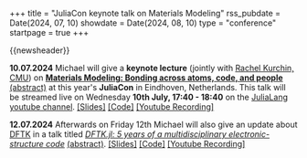 +++
title       = "JuliaCon keynote talk on Materials Modeling"
rss_pubdate = Date(2024, 07, 10)
showdate    = Date(2024, 08, 10)
type        = "conference"
startpage   = true
+++

{{newsheader}}

**10.07.2024**
Michael will give a **keynote lecture**
(jointly with [Rachel Kurchin, CMU](https://engineering.cmu.edu/directory/bios/kurchin-rachel.html))
on [**Materials Modeling: Bonding across atoms, code, and people**](https://michael-herbst.com/slides/juliacon2024)
[(abstract)](https://juliacon.org/2024/keynotes/#materials_modeling_bonding_across_atoms_code_and_people)
at this year's **JuliaCon** in Eindhoven, Netherlands.
This talk will be streamed live on Wednesday **10th July, 17:40 - 18:40**
on the [JuliaLang youtube channel](https://www.youtube.com/c/TheJuliaLanguage/streams).
[[Slides]](https://michael-herbst.com/slides/juliacon2024)
[[Code]](https://github.com/mfherbst/juliamolsim-demo)
[[Youtube Recording]](https://www.youtube.com/watch?v=zDh6LmEGUDc)

**12.07.2024**
Afterwards on Friday 12th Michael will also give an update about [DFTK](https://dftk.org)
in a talk titled
[*DFTK.jl: 5 years of a multidisciplinary electronic-structure code*](https://michael-herbst.com/talks/2024.07.12_5years_DFTK.pdf)
[(abstract)](https://pretalx.com/juliacon2024/talk/WRQE3H/).
[[Slides]](https://michael-herbst.com/talks/2024.07.12_5years_DFTK.pdf)
[[Code]](https://michael-herbst.com/talks/2024.07.12_5years_DFTK.html)
[[Youtube Recording]](https://www.youtube.com/watch?v=ox_j2zKOuIk)
